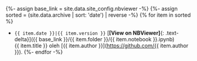 {%- assign base_link = site.data.site_config.nbviewer -%}
{%- assign sorted = (site.data.archive | sort: 'date') | reverse -%}
{% for item in sorted %}
- `{{ item.date }}|{{ item.version }}` [**[View on NBViewer]**{: .text-delta}]({{ base_link }}/{{ item.folder }}/{{ item.notebook }}.ipynb)<br>{{ item.title }} oleh [{{ item.author }}](https://github.com/{{ item.author }}).
{%- endfor -%}
